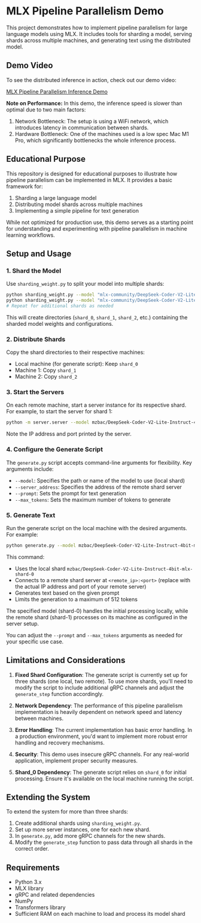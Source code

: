 # MLX Pipeline Parallelism Demo

This project demonstrates how to implement pipeline parallelism for large language models using MLX. It includes tools for sharding a model, serving shards across multiple machines, and generating text using the distributed model.

## Demo Video

To see the distributed inference in action, check out our demo video:

[MLX Pipeline Parallelism Inference Demo](https://www.youtube.com/watch?v=AgiqBfpkslI)

**Note on Performance:** In this demo, the inference speed is slower than optimal due to two main factors:

1. Network Bottleneck: The setup is using a WiFi network, which introduces latency in communication between shards.
2. Hardware Bottleneck: One of the machines used is a low spec Mac M1 Pro, which significantly bottlenecks the whole inference process.

## Educational Purpose

This repository is designed for educational purposes to illustrate how pipeline parallelism can be implemented in MLX. It provides a basic framework for:

1. Sharding a large language model
2. Distributing model shards across multiple machines
3. Implementing a simple pipeline for text generation

While not optimized for production use, this demo serves as a starting point for understanding and experimenting with pipeline parallelism in machine learning workflows.

## Setup and Usage

### 1. Shard the Model

Use `sharding_weight.py` to split your model into multiple shards:

```bash
python sharding_weight.py --model "mlx-community/DeepSeek-Coder-V2-Lite-Instruct-4bit-mlx" --output_dir shard_0 --start_layer 0 --end_layer 14 --total_layers 27
python sharding_weight.py --model "mlx-community/DeepSeek-Coder-V2-Lite-Instruct-4bit-mlx" --output_dir shard_1 --start_layer 14 --end_layer 27 --total_layers 27
# Repeat for additional shards as needed
```

This will create directories (`shard_0`, `shard_1`, `shard_2`, etc.) containing the sharded model weights and configurations.

### 2. Distribute Shards

Copy the shard directories to their respective machines:

- Local machine (for generate script): Keep `shard_0`
- Machine 1: Copy `shard_1`
- Machine 2: Copy `shard_2`

### 3. Start the Servers

On each remote machine, start a server instance for its respective shard. For example, to start the server for shard 1:

```bash
python -m server.server --model mzbac/DeepSeek-Coder-V2-Lite-Instruct-4bit-mlx-shard-1
```

Note the IP address and port printed by the server.

### 4. Configure the Generate Script

The `generate.py` script accepts command-line arguments for flexibility. Key arguments include:

- `--model`: Specifies the path or name of the model to use (local shard)
- `--server_address`: Specifies the address of the remote shard server
- `--prompt`: Sets the prompt for text generation
- `--max_tokens`: Sets the maximum number of tokens to generate

### 5. Generate Text

Run the generate script on the local machine with the desired arguments. For example:

```bash
python generate.py --model mzbac/DeepSeek-Coder-V2-Lite-Instruct-4bit-mlx-shard-0 --server_address <remote_ip>:<port> --prompt "Your prompt here" --max_tokens 512
```

This command:

- Uses the local shard `mzbac/DeepSeek-Coder-V2-Lite-Instruct-4bit-mlx-shard-0`
- Connects to a remote shard server at `<remote_ip>:<port>` (replace with the actual IP address and port of your remote server)
- Generates text based on the given prompt
- Limits the generation to a maximum of 512 tokens

The specified model (shard-0) handles the initial processing locally, while the remote shard (shard-1) processes on its machine as configured in the server setup.

You can adjust the `--prompt` and `--max_tokens` arguments as needed for your specific use case.

## Limitations and Considerations

1. **Fixed Shard Configuration**: The generate script is currently set up for three shards (one local, two remote). To use more shards, you'll need to modify the script to include additional gRPC channels and adjust the `generate_step` function accordingly.

2. **Network Dependency**: The performance of this pipeline parallelism implementation is heavily dependent on network speed and latency between machines.

3. **Error Handling**: The current implementation has basic error handling. In a production environment, you'd want to implement more robust error handling and recovery mechanisms.

4. **Security**: This demo uses insecure gRPC channels. For any real-world application, implement proper security measures.

5. **Shard_0 Dependency**: The generate script relies on `shard_0` for initial processing. Ensure it's available on the local machine running the script.

## Extending the System

To extend the system for more than three shards:

1. Create additional shards using `sharding_weight.py`.
2. Set up more server instances, one for each new shard.
3. In `generate.py`, add more gRPC channels for the new shards.
4. Modify the `generate_step` function to pass data through all shards in the correct order.

## Requirements

- Python 3.x
- MLX library
- gRPC and related dependencies
- NumPy
- Transformers library
- Sufficient RAM on each machine to load and process its model shard
